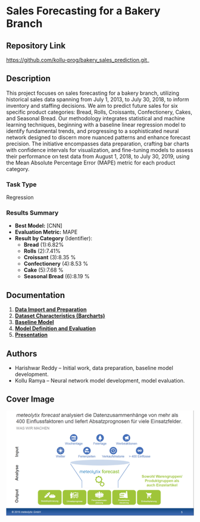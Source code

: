 # Sales Forecasting for a Bakery Branch

## Repository Link

https://github.com/kollu-prog/bakery_sales_prediction.git_

## Description

This project focuses on sales forecasting for a bakery branch, utilizing historical sales data spanning from July 1, 2013, to July 30, 2018, to inform inventory and staffing decisions. We aim to predict future sales for six specific product categories: Bread, Rolls, Croissants, Confectionery, Cakes, and Seasonal Bread. Our methodology integrates statistical and machine learning techniques, beginning with a baseline linear regression model to identify fundamental trends, and progressing to a sophisticated neural network designed to discern more nuanced patterns and enhance forecast precision. The initiative encompasses data preparation, crafting bar charts with confidence intervals for visualization, and fine-tuning models to assess their performance on test data from August 1, 2018, to July 30, 2019, using the Mean Absolute Percentage Error (MAPE) metric for each product category.

### Task Type

Regression

### Results Summary

-   **Best Model:** [CNN]
-   **Evaluation Metric:** MAPE
-   **Result by Category** (Identifier):
    -   **Bread** (1):6.82%
    -   **Rolls** (2):7.41%
    -   **Croissant** (3):8.35 %
    -   **Confectionery** (4):8.53 %
    -   **Cake** (5):7.68 %
    -   **Seasonal Bread** (6):8.19 %

## Documentation

1.  [**Data Import and Preparation**](0_DataPreparation/)
3.  [**Dataset Characteristics (Barcharts)**](1_DatasetCharacteristics/)
4.  [**Baseline Model**](2_BaselineModel/)
5.  [**Model Definition and Evaluation**](3_Model/)
6.  [**Presentation**](4_Presentation/README.md)

## Authors

- Harishwar Reddy – Initial work, data preparation, baseline model development.
- Kollu Ramya – Neural network model development, model evaluation.


## Cover Image

![](CoverImage/cover_image.png)
